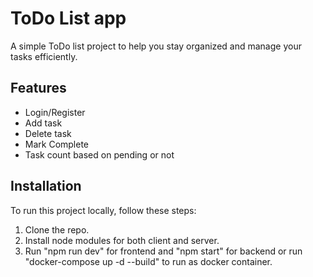 # ToDo List app

A simple ToDo list project to help you stay organized and manage your tasks efficiently.

## Features

- Login/Register
- Add task
- Delete task
- Mark Complete
- Task count based on pending or not

## Installation

To run this project locally, follow these steps:

1. Clone the repo.
2. Install node modules for both client and server.
3. Run "npm run dev" for frontend and "npm start" for backend or run "docker-compose up -d --build" to run as docker container.  
